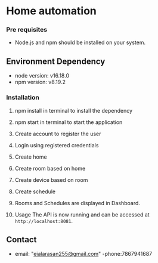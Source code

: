 # Home automation
### Pre requisites
- Node.js and npm should be installed on your system.

## Environment Dependency
- node version: v16.18.0
- npm version: v8.19.2

### Installation
1. npm install in terminal  to install the dependency
2. npm start in terminal to start the application
3. Create account to register the user
4. Login using registered credentials
5. Create home 
6. Create room based on home
7. Create device based on room
8. Create schedule 
9. Rooms and Schedules are displayed in Dashboard.
 

3. Usage
    The API is now running and can be accessed at `http://localhost:8081`.






## Contact
- email: "eialarasan255@gmail.com"
-phone:7867941687